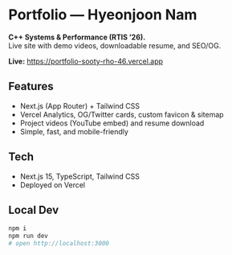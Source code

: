 # Portfolio — Hyeonjoon Nam
**C++ Systems & Performance (RTIS ’26).**  
Live site with demo videos, downloadable resume, and SEO/OG.

**Live:** https://portfolio-sooty-rho-46.vercel.app

## Features
- Next.js (App Router) + Tailwind CSS
- Vercel Analytics, OG/Twitter cards, custom favicon & sitemap
- Project videos (YouTube embed) and resume download
- Simple, fast, and mobile-friendly

## Tech
- Next.js 15, TypeScript, Tailwind CSS
- Deployed on Vercel

## Local Dev
```bash
npm i
npm run dev
# open http://localhost:3000
